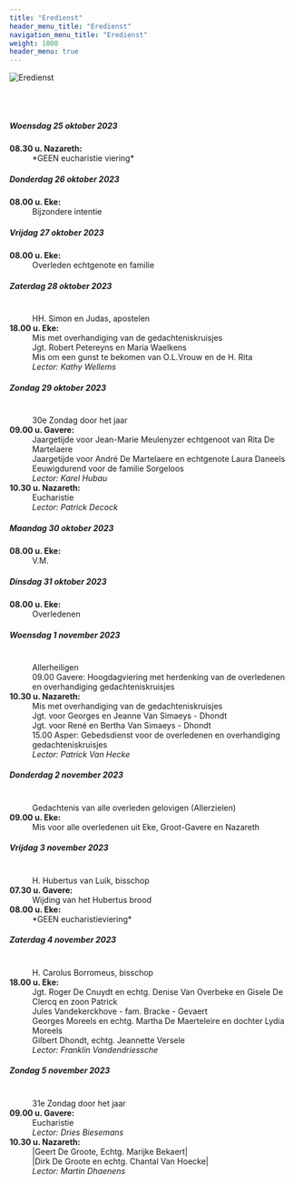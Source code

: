 ```yaml
---
title: "Eredienst"
header_menu_title: "Eredienst"
navigation_menu_title: "Eredienst"
weight: 1000
header_menu: true
---
```


![Eredienst](images/liturgische-vieringen.jpg)

<br>
<br>

##### Woensdag 25 oktober 2023  
<dl><dt><b>08.30 u. Nazareth:</b></dt><dd>*GEEN eucharistie viering*</dd>
</dl>

##### Donderdag 26 oktober 2023  
<dl><dt><b>08.00 u. Eke:</b></dt><dd>Bijzondere intentie</dd>
</dl>

##### Vrijdag 27 oktober 2023  
<dl><dt><b>08.00 u. Eke:</b></dt><dd>Overleden echtgenote en familie</dd>
</dl>

##### Zaterdag 28 oktober 2023  
<dl><dt>&nbsp;</dt><dd>HH. Simon en Judas, apostelen<br></dd><dt><b>18.00 u. Eke:</b></dt><dd>Mis met overhandiging van de gedachteniskruisjes<br>Jgt. Robert Petereyns en Maria Waelkens<br>Mis om een gunst te bekomen van O.L.Vrouw en de H. Rita<br><i>Lector: Kathy Wellems</i></dd>
</dl>

##### Zondag 29 oktober 2023  
<dl><dt>&nbsp;</dt><dd>30e Zondag door het jaar<br></dd><dt><b>09.00 u. Gavere:</b></dt><dd>Jaargetijde voor Jean-Marie Meulenyzer echtgenoot van Rita De Martelaere<br>Jaargetijde voor André De Martelaere en echtgenote Laura Daneels<br>Eeuwigdurend voor de familie Sorgeloos<br><i>Lector: Karel Hubau</i></dd>
<dt><b>10.30 u. Nazareth:</b></dt><dd>Eucharistie<br><i>Lector: Patrick Decock</i></dd>
</dl>

##### Maandag 30 oktober 2023  
<dl><dt><b>08.00 u. Eke:</b></dt><dd>V.M.</dd>
</dl>

##### Dinsdag 31 oktober 2023  
<dl><dt><b>08.00 u. Eke:</b></dt><dd>Overledenen</dd>
</dl>

##### Woensdag 1 november 2023  
<dl><dt>&nbsp;</dt><dd>Allerheiligen<br>09.00  Gavere: Hoogdagviering met herdenking van de overledenen en overhandiging gedachteniskruisjes<br></dd><dt><b>10.30 u. Nazareth:</b></dt><dd>Mis met overhandiging van de gedachteniskruisjes<br>Jgt. voor Georges en Jeanne Van Simaeys - Dhondt<br>Jgt. voor René en Bertha Van Simaeys - Dhondt<br>15.00  Asper: Gebedsdienst voor de overledenen en overhandiging gedachteniskruisjes<br><i>Lector: Patrick Van Hecke</i></dd>
</dl>

##### Donderdag 2 november 2023  
<dl><dt>&nbsp;</dt><dd>Gedachtenis van alle overleden gelovigen (Allerzielen)<br></dd><dt><b>09.00 u. Eke:</b></dt><dd>Mis voor alle overledenen uit Eke, Groot-Gavere en Nazareth</dd>
</dl>

##### Vrijdag 3 november 2023  
<dl><dt>&nbsp;</dt><dd>H. Hubertus van Luik, bisschop<br></dd><dt><b>07.30 u. Gavere:</b></dt><dd>Wijding van het Hubertus brood</dd>
<dt><b>08.00 u. Eke:</b></dt><dd>*GEEN eucharistieviering*</dd>
</dl>

##### Zaterdag 4 november 2023  
<dl><dt>&nbsp;</dt><dd>H. Carolus Borromeus, bisschop<br></dd><dt><b>18.00 u. Eke:</b></dt><dd>Jgt. Roger De Cnuydt en echtg. Denise Van Overbeke en Gisele De Clercq en zoon Patrick<br>Jules Vandekerckhove - fam. Bracke - Gevaert<br>Georges Moreels en echtg. Martha De Maerteleire en dochter Lydia Moreels<br>Gilbert Dhondt, echtg. Jeannette Versele<br><i>Lector: Franklin Vandendriessche</i></dd>
</dl>

##### Zondag 5 november 2023  
<dl><dt>&nbsp;</dt><dd>31e Zondag door het jaar<br></dd><dt><b>09.00 u. Gavere:</b></dt><dd>Eucharistie<br><i>Lector: Dries Biesemans</i></dd>
<dt><b>10.30 u. Nazareth:</b></dt><dd>|Geert De Groote, Echtg. Marijke Bekaert|<br>|Dirk De Groote en echtg. Chantal Van Hoecke|<br><i>Lector: Martin Dhaenens</i></dd>
</dl>
<br>
<br>
<br>


